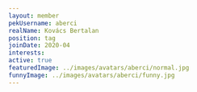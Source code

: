 ```yaml
---
layout: member
pekUsername: aberci
realName: Kovács Bertalan
position: tag
joinDate: 2020-04
interests:
active: true
featuredImage: ../images/avatars/aberci/normal.jpg
funnyImage: ../images/avatars/aberci/funny.jpg
---
```

